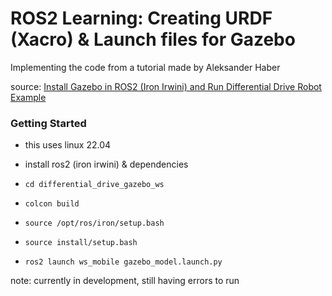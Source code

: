 # ROS2 Learning: Creating URDF (Xacro) & Launch files for Gazebo

Implementing the code from a tutorial made by Aleksander Haber

source: [Install Gazebo in ROS2 (Iron Irwini) and Run Differential Drive Robot Example](https://www.youtube.com/watch?v=ZSY0x2mXmps)

### Getting Started

- this uses linux 22.04
- install ros2 (iron irwini) & dependencies

- `cd differential_drive_gazebo_ws`
- `colcon build`
- `source /opt/ros/iron/setup.bash`
- `source install/setup.bash`
- `ros2 launch ws_mobile gazebo_model.launch.py`

note: currently in development, still having errors to run